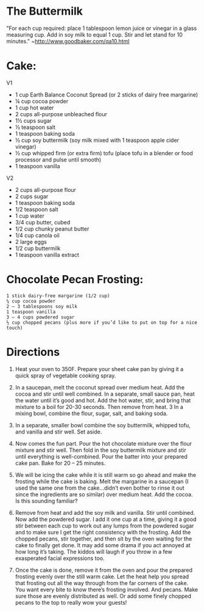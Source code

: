 # The Buttermilk

"For each cup required: place 1 tablespoon lemon juice or vinegar in a glass measuring cup. Add in soy milk to equal 1 cup. Stir and let stand for 10 minutes." ~http://www.goodbaker.com/qa10.html

# Cake:
V1

* 1 cup Earth Balance Coconut Spread (or 2 sticks of dairy free margarine)
* ¼ cup cocoa powder
* 1 cup hot water
* 2 cups all-purpose unbleached flour
* 1½ cups sugar
* ½ teaspoon salt
* 1 teaspoon baking soda
* ½ cup soy buttermilk (soy milk mixed with 1 teaspoon apple cider vinegar)
* ½ cup whipped firm (or extra firm) tofu (place tofu in a blender or food processor and pulse until smooth)
* 1 teaspoon vanilla

V2

* 2 cups all-purpose flour
* 2 cups sugar
* 1 teaspoon baking soda
* 1/2 teaspoon salt
* 1 cup water
* 3/4 cup butter, cubed
* 1/2 cup chunky peanut butter
* 1/4 cup canola oil
* 2 large eggs
* 1/2 cup buttermilk
* 1 teaspoon vanilla extract 

# Chocolate Pecan Frosting:
    1 stick dairy-free margarine (1/2 cup)
    ¼ cup cocoa powder
    2 – 3 tablespoons soy milk
    1 teaspoon vanilla
    3 – 4 cups powdered sugar
    ½ cup chopped pecans (plus more if you’d like to put on top for a nice touch)

# Directions


1. Heat your oven to 350F. Prepare your sheet cake pan by giving it a quick spray of vegetable cooking spray.

2. In a saucepan, melt the coconut spread over medium heat. Add the cocoa and stir until well combined. In a separate, small sauce pan, heat the water until it’s good and hot. Add the hot water, stir, and bring that mixture to a boil for 20-30 seconds. Then remove from heat.
3 In a mixing bowl, combine the flour, sugar, salt, and baking soda.

3. In a separate, smaller bowl combine the soy buttermilk, whipped tofu, and vanilla and stir well. Set aside.

4. Now comes the fun part. Pour the hot chocolate mixture over the flour mixture and stir well. Then fold in the soy buttermilk mixture and stir until everything is well-combined. Pour the batter into your prepared cake pan. Bake for 20 – 25 minutes.

5. We will be icing the cake while it is still warm so go ahead and make the frosting while the cake is baking. Melt the margarine in a saucepan (I used the same one from the cake…didn’t even bother to rinse it out since the ingredients are so similar) over medium heat. Add the cocoa. Is this sounding familiar?

6. Remove from heat and add the soy milk and vanilla. Stir until combined. Now add the powdered sugar. I add it one cup at a time, giving it a good stir between each cup to work out any lumps from the powdered sugar and to make sure I get the right consistency with the frosting. Add the chopped pecans, stir together, and then sit by the oven waiting for the cake to finally get done. It may add some drama if you act annoyed at how long it’s taking. The kiddos will laugh if you throw in a few exasperated facial expressions too.

7. Once the cake is done, remove it from the oven and pour the prepared frosting evenly over the still warm cake. Let the heat help you spread that frosting out all the way through from the far corners of the cake. You want every bite to know there’s frosting involved. And pecans. Make sure those are evenly distributed as well. Or add some finely chopped pecans to the top to really wow your guests!